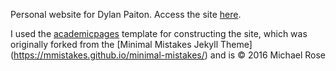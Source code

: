 Personal website for Dylan Paiton. Access the site [here](dpaiton.github.io).

I used the [academicpages](https://github.com/academicpages/academicpages.github.io) template
for constructing the site, which was originally forked from the
[Minimal Mistakes Jekyll Theme] (https://mmistakes.github.io/minimal-mistakes/) and is
© 2016 Michael Rose
